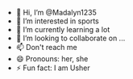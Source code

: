 - 👋 Hi, I’m @Madalyn1235
- 👀 I’m interested in sports
- 🌱 I’m currently learning a lot
- 💞️ I’m looking to collaborate on ...
- 📫 Don't reach me
- 😄 Pronouns: her, she
- ⚡ Fun fact: I am Usher

<!---
Madalyn1235/Madalyn1235 is a ✨ special ✨ repository because its `README.md` (this file) appears on your GitHub profile.
You can click the Preview link to take a look at your changes.
--->
